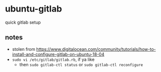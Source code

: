 # ubuntu-gitlab

quick gitlab setup

## notes

-   stolen from <https://www.digitalocean.com/community/tutorials/how-to-install-and-configure-gitlab-on-ubuntu-18-04>
-   `sudo vi /etc/gitlab/gitlab.rb`, if ya like
    -   then `sudo gitlab-ctl status` or `sudo gitlab-ctl reconfigure`